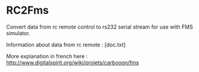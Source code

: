 RC2Fms
======

Convert data from rc remote control to rs232 serial stream for use with FMS simulator.

Information about data from rc remote : [doc.txt]

More explanation in french here : http://www.digitalspirit.org/wiki/projets/carbooon/fms

